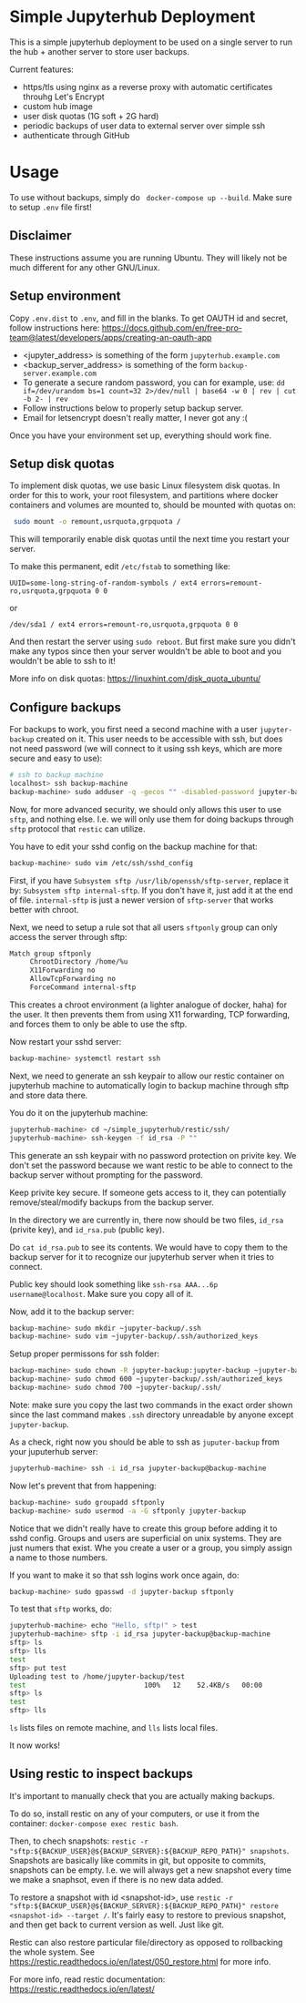 # Simple Jupyterhub Deployment

This is a simple jupyterhub deployment to be used on a single server to run the hub + another server to store user backups.

Current features:
* https/tls using nginx as a reverse proxy with automatic certificates throuhg Let's Encrypt
* custom hub image
* user disk quotas (1G soft + 2G hard)
* periodic backups of user data to external server over simple ssh
* authenticate through GitHub

# Usage

To use without backups, simply do ` docker-compose up --build`. Make sure to setup `.env` file first!

## Disclaimer

These instructions assume you are running Ubuntu. They will likely not be much different for any other GNU/Linux.

## Setup environment

Copy `.env.dist` to `.env`, and fill in the blanks.
To get OAUTH id and secret, follow instructions here: https://docs.github.com/en/free-pro-team@latest/developers/apps/creating-an-oauth-app

* \<jupyter_address\> is something of the form `jupyterhub.example.com`
* \<backup_server_address\> is something of the form `backup-server.example.com`
* To generate a secure random password, you can for example, use:
`dd if=/dev/urandom bs=1 count=32 2>/dev/null | base64 -w 0 | rev | cut -b 2- | rev`
* Follow instructions below to properly setup backup server.
* Email for letsencrypt doesn't really matter, I never got any :(

Once you have your environment set up, everything should work fine.

## Setup disk quotas

To implement disk quotas, we use basic Linux filesystem disk quotas. In order for this to work, your root filesystem, and partitions where docker containers and volumes are mounted to, should be mounted with quotas on:
```bash
 sudo mount -o remount,usrquota,grpquota /
```

This will temporarily enable disk quotas until the next time you restart your server.

To make this permanent, edit `/etc/fstab` to something like:

`UUID=some-long-string-of-random-symbols / ext4 errors=remount-ro,usrquota,grpquota 0 0`

or

`/dev/sda1 / ext4 errors=remount-ro,usrquota,grpquota 0 0`

And then restart the server using `sudo reboot`. But first make sure you didn't make any typos since then your server wouldn't be able to boot and you wouldn't be able to ssh to it!

More info on disk quotas: https://linuxhint.com/disk_quota_ubuntu/

## Configure backups

For backups to work, you first need a second machine with a user `jupyter-backup` created on it.
This user needs to be accessible with ssh, but does not need password (we will connect to it using
ssh keys, which are more secure and easy to use):

```bash
# ssh to backup machine
localhost> ssh backup-machine
backup-machine> sudo adduser -q -gecos "" -disabled-password jupyter-backup
```

Now, for more advanced security, we should only allows this user to use `sftp`, and nothing else.
I.e. we will only use them for doing backups through `sftp` protocol that `restic` can utilize.

You have to edit your sshd config on the backup machine for that:
```bash
backup-machine> sudo vim /etc/ssh/sshd_config
```

First, if you have `Subsystem sftp /usr/lib/openssh/sftp-server`, replace it by:
`Subsystem sftp internal-sftp`.
If you don't have it, just add it at the end of file. `internal-sftp` is just a newer
version of `sftp-server` that works better with chroot.

Next, we need to setup a rule sot that all users `sftponly` group can only access the server through sftp:
```bash
Match group sftponly
     ChrootDirectory /home/%u
     X11Forwarding no
     AllowTcpForwarding no
     ForceCommand internal-sftp
```

This creates a chroot environment (a lighter analogue of docker, haha) for the user.
It then prevents them from using X11 forwarding, TCP forwarding, and forces them to only be able
to use the sftp.

Now restart your sshd server:
```bash
backup-machine> systemctl restart ssh
```

Next, we need to generate an ssh keypair to allow our restic container on jupyterhub machine to
automatically login to backup machine through sftp and store data there.

You do it on the jupyterhub machine:
```bash
jupyterhub-machine> cd ~/simple_jupyterhub/restic/ssh/
jupyterhub-machine> ssh-keygen -f id_rsa -P ""
```

This generate an ssh keypair with no password protection on privite key. We don't set the
password because we want restic to be able to connect to the backup server without prompting
for the password.

Keep privite key secure. If someone gets access to it, they can potentially remove/steal/modify
backups from the backup server.

In the directory we are currently in, there now should be two files, `id_rsa` (privite key), and
`id_rsa.pub` (public key).

Do `cat id_rsa.pub` to see its contents. We would have to copy them to the backup server for it to
recognize our jupyterhub server when it tries to connect.

Public key should look something like `ssh-rsa AAA...6p username@localhost`. Make sure you copy all
of it.

Now, add it to the backup server:

```bash
backup-machine> sudo mkdir ~jupyter-backup/.ssh
backup-machine> sudo vim ~jupyter-backup/.ssh/authorized_keys
```

Setup proper permissons for ssh folder:
```bash
backup-machine> sudo chown -R jupyter-backup:jupyter-backup ~jupyter-backup/.ssh/
backup-machine> sudo chmod 600 ~jupyter-backup/.ssh/authorized_keys
backup-machine> sudo chmod 700 ~jupyter-backup/.ssh/
```

Note: make sure you copy the last two commands in the exact order shown since the last command
makes `.ssh` directory unreadable by anyone except `jupyter-backup`.

As a check, right now you should be able to ssh as `juputer-backup` from your juputerhub server:

```bash
jupyterhub-machine> ssh -i id_rsa jupyter-backup@backup-machine
```

Now let's prevent that from happening:

```bash
backup-machine> sudo groupadd sftponly
backup-machine> sudo usermod -a -G sftponly jupyter-backup
```

Notice that we didn't really have to create this group before adding it to sshd config.
Groups and users are superficial on unix systems. They are just numers that exist.
Whe you create a user or a group, you simply assign a name to those numbers.

If you want to make it so that ssh logins work once again, do:
```bash
backup-machine> sudo gpasswd -d jupyter-backup sftponly
```

To test that `sftp` works, do:

```bash
jupyterhub-machine> echo "Hello, sftp!" > test
jupyterhub-machine> sftp -i id_rsa jupyter-backup@backup-machine
sftp> ls
sftp> lls
test
sftp> put test
Uploading test to /home/jupyter-backup/test
test                             100%   12    52.4KB/s   00:00
sftp> ls
test
sftp> lls
```

`ls` lists files on remote machine, and `lls` lists local files.

It now works!

## Using restic to inspect backups

It's important to manually check that you are actually making backups.

To do so, install restic on any of your computers, or use it from the container: `docker-compose exec restic bash`.

Then, to chech snapshots: `restic -r "sftp:${BACKUP_USER}@${BACKUP_SERVER}:${BACKUP_REPO_PATH}" snapshots`.
Snapshots are basically like commits in git, but opposite to commits, snapshots can be
empty. I.e. we will always get a new snapshot every time we make a snaphsot, even
if there is no new data added.

To restore a snapshot with id \<snapshot-id\>, use
`restic -r "sftp:${BACKUP_USER}@${BACKUP_SERVER}:${BACKUP_REPO_PATH}" restore <snapshot-id> --target /`.
It's fairly easy to restore to previous snapshot, and then get back to current version as well. Just like git.

Restic can also restore particular file/directory as opposed to rollbacking the whole system.
See <https://restic.readthedocs.io/en/latest/050_restore.html> for more info.

For more info, read restic documentation: <https://restic.readthedocs.io/en/latest/>
